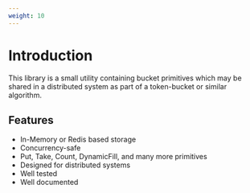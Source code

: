 ```yaml
---
weight: 10
---
```


# Introduction 

This library is a small utility containing bucket primitives which may be
shared in a distributed system as part of a token-bucket or similar algorithm.

## Features

* In-Memory or Redis based storage
* Concurrency-safe 
* Put, Take, Count, DynamicFill, and many more primitives
* Designed for distributed systems
* Well tested
* Well documented
